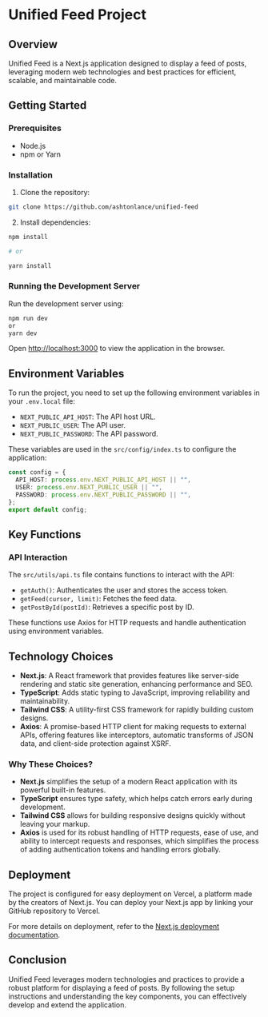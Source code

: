 # Unified Feed Project

## Overview

Unified Feed is a Next.js application designed to display a feed of posts, leveraging modern web technologies and best practices for efficient, scalable, and maintainable code.

## Getting Started

### Prerequisites

- Node.js
- npm or Yarn

### Installation

1. Clone the repository:

```bash
git clone https://github.com/ashtonlance/unified-feed
```

2. Install dependencies:

```bash
npm install

# or

yarn install
```

### Running the Development Server

Run the development server using:

```bash
npm run dev
or
yarn dev
```

Open [http://localhost:3000](http://localhost:3000) to view the application in the browser.

## Environment Variables

To run the project, you need to set up the following environment variables in your `.env.local` file:

- `NEXT_PUBLIC_API_HOST`: The API host URL.
- `NEXT_PUBLIC_USER`: The API user.
- `NEXT_PUBLIC_PASSWORD`: The API password.

These variables are used in the `src/config/index.ts` to configure the application:

```typescript
const config = {
  API_HOST: process.env.NEXT_PUBLIC_API_HOST || "",
  USER: process.env.NEXT_PUBLIC_USER || "",
  PASSWORD: process.env.NEXT_PUBLIC_PASSWORD || "",
};
export default config;
```

## Key Functions

### API Interaction

The `src/utils/api.ts` file contains functions to interact with the API:

- `getAuth()`: Authenticates the user and stores the access token.
- `getFeed(cursor, limit)`: Fetches the feed data.
- `getPostById(postId)`: Retrieves a specific post by ID.

These functions use Axios for HTTP requests and handle authentication using environment variables.

## Technology Choices

- **Next.js**: A React framework that provides features like server-side rendering and static site generation, enhancing performance and SEO.
- **TypeScript**: Adds static typing to JavaScript, improving reliability and maintainability.
- **Tailwind CSS**: A utility-first CSS framework for rapidly building custom designs.
- **Axios**: A promise-based HTTP client for making requests to external APIs, offering features like interceptors, automatic transforms of JSON data, and client-side protection against XSRF.

### Why These Choices?

- **Next.js** simplifies the setup of a modern React application with its powerful built-in features.
- **TypeScript** ensures type safety, which helps catch errors early during development.
- **Tailwind CSS** allows for building responsive designs quickly without leaving your markup.
- **Axios** is used for its robust handling of HTTP requests, ease of use, and ability to intercept requests and responses, which simplifies the process of adding authentication tokens and handling errors globally.

## Deployment

The project is configured for easy deployment on Vercel, a platform made by the creators of Next.js. You can deploy your Next.js app by linking your GitHub repository to Vercel.

For more details on deployment, refer to the [Next.js deployment documentation](https://nextjs.org/docs/deployment).

## Conclusion

Unified Feed leverages modern technologies and practices to provide a robust platform for displaying a feed of posts. By following the setup instructions and understanding the key components, you can effectively develop and extend the application.

